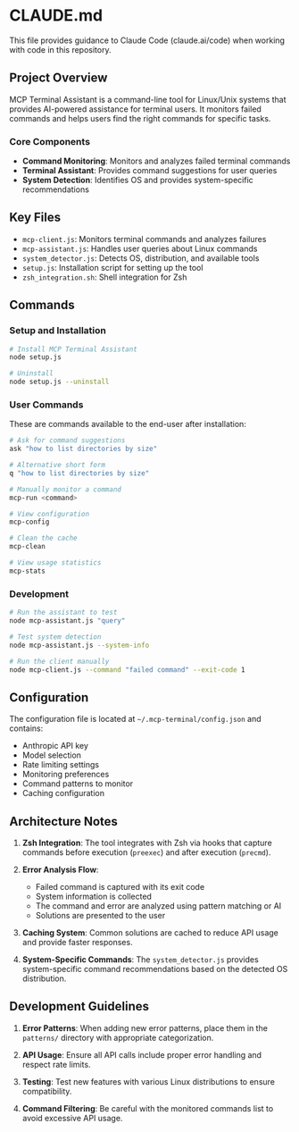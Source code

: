 # CLAUDE.md

This file provides guidance to Claude Code (claude.ai/code) when working with code in this repository.

## Project Overview

MCP Terminal Assistant is a command-line tool for Linux/Unix systems that provides AI-powered assistance for terminal users. It monitors failed commands and helps users find the right commands for specific tasks.

### Core Components

- **Command Monitoring**: Monitors and analyzes failed terminal commands
- **Terminal Assistant**: Provides command suggestions for user queries
- **System Detection**: Identifies OS and provides system-specific recommendations

## Key Files

- `mcp-client.js`: Monitors terminal commands and analyzes failures
- `mcp-assistant.js`: Handles user queries about Linux commands
- `system_detector.js`: Detects OS, distribution, and available tools
- `setup.js`: Installation script for setting up the tool
- `zsh_integration.sh`: Shell integration for Zsh

## Commands

### Setup and Installation

```bash
# Install MCP Terminal Assistant
node setup.js

# Uninstall
node setup.js --uninstall
```

### User Commands

These are commands available to the end-user after installation:

```bash
# Ask for command suggestions
ask "how to list directories by size"

# Alternative short form
q "how to list directories by size"

# Manually monitor a command
mcp-run <command>

# View configuration
mcp-config

# Clean the cache
mcp-clean

# View usage statistics
mcp-stats
```

### Development

```bash
# Run the assistant to test
node mcp-assistant.js "query"

# Test system detection
node mcp-assistant.js --system-info

# Run the client manually
node mcp-client.js --command "failed command" --exit-code 1
```

## Configuration

The configuration file is located at `~/.mcp-terminal/config.json` and contains:

- Anthropic API key
- Model selection
- Rate limiting settings
- Monitoring preferences
- Command patterns to monitor
- Caching configuration

## Architecture Notes

1. **Zsh Integration**: The tool integrates with Zsh via hooks that capture commands before execution (`preexec`) and after execution (`precmd`).

2. **Error Analysis Flow**:
   - Failed command is captured with its exit code
   - System information is collected
   - The command and error are analyzed using pattern matching or AI
   - Solutions are presented to the user

3. **Caching System**: Common solutions are cached to reduce API usage and provide faster responses.

4. **System-Specific Commands**: The `system_detector.js` provides system-specific command recommendations based on the detected OS distribution.

## Development Guidelines

1. **Error Patterns**: When adding new error patterns, place them in the `patterns/` directory with appropriate categorization.

2. **API Usage**: Ensure all API calls include proper error handling and respect rate limits.

3. **Testing**: Test new features with various Linux distributions to ensure compatibility.

4. **Command Filtering**: Be careful with the monitored commands list to avoid excessive API usage.